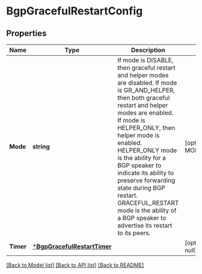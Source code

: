 # BgpGracefulRestartConfig

## Properties
Name | Type | Description | Notes
------------ | ------------- | ------------- | -------------
**Mode** | **string** | If mode is DISABLE, then graceful restart and helper modes are disabled. If mode is GR_AND_HELPER, then both graceful restart and helper modes are enabled. If mode is HELPER_ONLY, then helper mode is enabled. HELPER_ONLY mode is the ability for a BGP speaker to indicate its ability to preserve forwarding state during BGP restart. GRACEFUL_RESTART mode is the ability of a BGP speaker to advertise its restart to its peers.  | [optional] [default to MODE.HELPER_ONLY]
**Timer** | [***BgpGracefulRestartTimer**](BgpGracefulRestartTimer.md) |  | [optional] [default to null]

[[Back to Model list]](../README.md#documentation-for-models) [[Back to API list]](../README.md#documentation-for-api-endpoints) [[Back to README]](../README.md)


